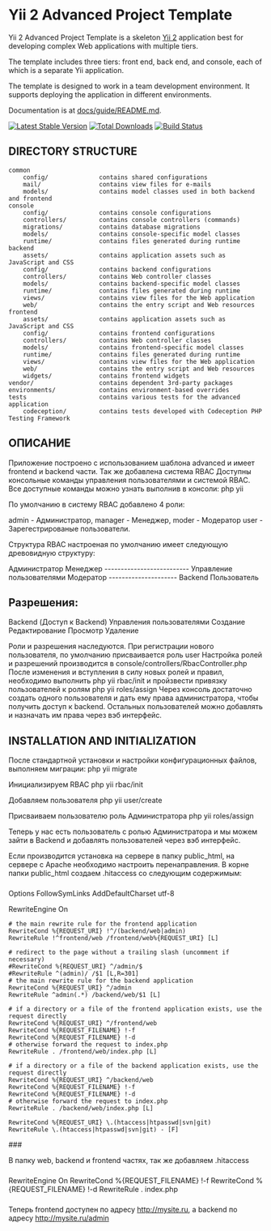 Yii 2 Advanced Project Template
===============================

Yii 2 Advanced Project Template is a skeleton [Yii 2](http://www.yiiframework.com/) application best for
developing complex Web applications with multiple tiers.

The template includes three tiers: front end, back end, and console, each of which
is a separate Yii application.

The template is designed to work in a team development environment. It supports
deploying the application in different environments.

Documentation is at [docs/guide/README.md](docs/guide/README.md).

[![Latest Stable Version](https://poser.pugx.org/yiisoft/yii2-app-advanced/v/stable.png)](https://packagist.org/packages/yiisoft/yii2-app-advanced)
[![Total Downloads](https://poser.pugx.org/yiisoft/yii2-app-advanced/downloads.png)](https://packagist.org/packages/yiisoft/yii2-app-advanced)
[![Build Status](https://travis-ci.org/yiisoft/yii2-app-advanced.svg?branch=master)](https://travis-ci.org/yiisoft/yii2-app-advanced)

DIRECTORY STRUCTURE
-------------------

```
common
    config/              contains shared configurations
    mail/                contains view files for e-mails
    models/              contains model classes used in both backend and frontend
console
    config/              contains console configurations
    controllers/         contains console controllers (commands)
    migrations/          contains database migrations
    models/              contains console-specific model classes
    runtime/             contains files generated during runtime
backend
    assets/              contains application assets such as JavaScript and CSS
    config/              contains backend configurations
    controllers/         contains Web controller classes
    models/              contains backend-specific model classes
    runtime/             contains files generated during runtime
    views/               contains view files for the Web application
    web/                 contains the entry script and Web resources
frontend
    assets/              contains application assets such as JavaScript and CSS
    config/              contains frontend configurations
    controllers/         contains Web controller classes
    models/              contains frontend-specific model classes
    runtime/             contains files generated during runtime
    views/               contains view files for the Web application
    web/                 contains the entry script and Web resources
    widgets/             contains frontend widgets
vendor/                  contains dependent 3rd-party packages
environments/            contains environment-based overrides
tests                    contains various tests for the advanced application
    codeception/         contains tests developed with Codeception PHP Testing Framework
```

ОПИСАНИЕ
--------
Приложение построено с использованием шаблона advanced и имеет frontend и backend части.
Так же добавлена система RBAC
Доступны консольные команды управления пользователями и системой RBAC. Все доступные команды можно узнать выполнив в консоли: php yii

По умолчанию в систему RBAC добавлено 4 роли:

admin - Администратор,
manager - Менеджер,
moder - Модератор
user - Зарегестрированые пользователи.

Структура RBAC настроеная по умолчанию имеет следующую древовидную структуру:

Администратор
    Менеджер -------------------------- Управление пользователями
        Модератор --------------------- Backend
            Пользователь

Разрешения:
-----------
Backend (Доступ к Backend)
Управления пользователями
    Создание
    Редактирование
    Просмотр
    Удаление

Роли и разрешения наследуются.
При регистрации нового пользователя, по умолчанию присваивается роль user
Настройка ролей и разрешений производится в console/controllers/RbacController.php
После изменения и вступления в силу новых ролей и правил, необходимо выполнить php yii rbac/init и пройзвести привязку пользователей к ролям
php yii roles/assign
Через консоль достаточно создать одного пользователя и дать ему права администратора, чтобы получить доступ к backend.
Остальных пользователей можно добавлять и назначать им права через вэб интерфейс.

INSTALLATION AND INITIALIZATION
------------

После стандартной установки и настройки конфигурационных файлов, выполняем миграции:
php yii migrate

Инициализируем RBAC
php yii rbac/init

Добавляем пользователя
php yii user/create

Присваиваем пользователю роль Администратора
php yii roles/assign

Теперь у нас есть пользователь с ролью Администратора и мы можем зайти в Backend и добавлять пользователей через вэб интерфейс.

Если производится установка на сервере в папку public_html, на сервере с Apache необходимо настроить перенаправления.
В корне папки public_html создаем .hitaccess со следующим содержимым:

###
Options FollowSymLinks
AddDefaultCharset utf-8

<IfModule mod_rewrite.c>
    RewriteEngine On

    # the main rewrite rule for the frontend application
    RewriteCond %{REQUEST_URI} !^/(backend/web|admin)
    RewriteRule !^frontend/web /frontend/web%{REQUEST_URI} [L]

    # redirect to the page without a trailing slash (uncomment if necessary)
    #RewriteCond %{REQUEST_URI} ^/admin/$
    #RewriteRule ^(admin)/ /$1 [L,R=301]
    # the main rewrite rule for the backend application
    RewriteCond %{REQUEST_URI} ^/admin
    RewriteRule ^admin(.*) /backend/web/$1 [L]

    # if a directory or a file of the frontend application exists, use the request directly
    RewriteCond %{REQUEST_URI} ^/frontend/web
    RewriteCond %{REQUEST_FILENAME} !-f
    RewriteCond %{REQUEST_FILENAME} !-d
    # otherwise forward the request to index.php
    RewriteRule . /frontend/web/index.php [L]

    # if a directory or a file of the backend application exists, use the request directly
    RewriteCond %{REQUEST_URI} ^/backend/web
    RewriteCond %{REQUEST_FILENAME} !-f
    RewriteCond %{REQUEST_FILENAME} !-d
    # otherwise forward the request to index.php
    RewriteRule . /backend/web/index.php [L]

    RewriteCond %{REQUEST_URI} \.(htaccess|htpasswd|svn|git)
    RewriteRule \.(htaccess|htpasswd|svn|git) - [F]
</IfModule>
###

В папку web, backend и frontend частях, так же добавляем .hitaccess

###
RewriteEngine On
RewriteCond %{REQUEST_FILENAME} !-f
RewriteCond %{REQUEST_FILENAME} !-d
RewriteRule . index.php
###

Теперь frontend доступен по адресу http://mysite.ru, а backend по адресу http://mysite.ru/admin


